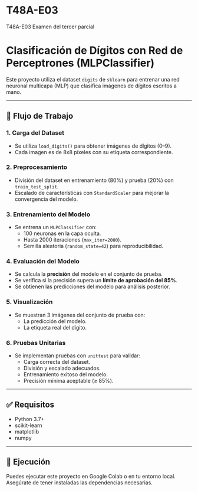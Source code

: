 # T48A-E03
T48A-E03 Examen del tercer parcial

# Clasificación de Dígitos con Red de Perceptrones (MLPClassifier)

Este proyecto utiliza el dataset `digits` de `sklearn` para entrenar una red neuronal multicapa (MLP) que clasifica imágenes de dígitos escritos a mano.

---

## 🧠 Flujo de Trabajo

### 1. Carga del Dataset
- Se utiliza `load_digits()` para obtener imágenes de dígitos (0–9).
- Cada imagen es de 8x8 píxeles con su etiqueta correspondiente.

### 2. Preprocesamiento
- División del dataset en entrenamiento (80%) y prueba (20%) con `train_test_split`.
- Escalado de características con `StandardScaler` para mejorar la convergencia del modelo.

### 3. Entrenamiento del Modelo
- Se entrena un `MLPClassifier` con:
  - 100 neuronas en la capa oculta.
  - Hasta 2000 iteraciones (`max_iter=2000`).
  - Semilla aleatoria (`random_state=42`) para reproducibilidad.

### 4. Evaluación del Modelo
- Se calcula la **precisión** del modelo en el conjunto de prueba.
- Se verifica si la precisión supera un **límite de aprobación del 85%**.
- Se obtienen las predicciones del modelo para análisis posterior.

### 5. Visualización
- Se muestran 3 imágenes del conjunto de prueba con:
  - La predicción del modelo.
  - La etiqueta real del dígito.

### 6. Pruebas Unitarias
- Se implementan pruebas con `unittest` para validar:
  - Carga correcta del dataset.
  - División y escalado adecuados.
  - Entrenamiento exitoso del modelo.
  - Precisión mínima aceptable (≥ 85%).

---

## ✅ Requisitos
- Python 3.7+
- scikit-learn
- matplotlib
- numpy

---

## 🚀 Ejecución
Puedes ejecutar este proyecto en Google Colab o en tu entorno local. Asegúrate de tener instaladas las dependencias necesarias.


